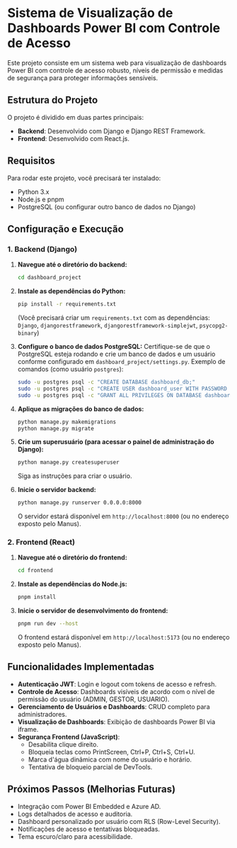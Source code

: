 # Sistema de Visualização de Dashboards Power BI com Controle de Acesso

Este projeto consiste em um sistema web para visualização de dashboards Power BI com controle de acesso robusto, níveis de permissão e medidas de segurança para proteger informações sensíveis.

## Estrutura do Projeto

O projeto é dividido em duas partes principais:

- **Backend**: Desenvolvido com Django e Django REST Framework.
- **Frontend**: Desenvolvido com React.js.

## Requisitos

Para rodar este projeto, você precisará ter instalado:

- Python 3.x
- Node.js e pnpm
- PostgreSQL (ou configurar outro banco de dados no Django)

## Configuração e Execução

### 1. Backend (Django)

1.  **Navegue até o diretório do backend:**
    ```bash
    cd dashboard_project
    ```

2.  **Instale as dependências do Python:**
    ```bash
    pip install -r requirements.txt
    ```
    (Você precisará criar um `requirements.txt` com as dependências: `Django`, `djangorestframework`, `djangorestframework-simplejwt`, `psycopg2-binary`)

3.  **Configure o banco de dados PostgreSQL:**
    Certifique-se de que o PostgreSQL esteja rodando e crie um banco de dados e um usuário conforme configurado em `dashboard_project/settings.py`.
    Exemplo de comandos (como usuário `postgres`):
    ```bash
    sudo -u postgres psql -c "CREATE DATABASE dashboard_db;"
    sudo -u postgres psql -c "CREATE USER dashboard_user WITH PASSWORD 'password';"
    sudo -u postgres psql -c "GRANT ALL PRIVILEGES ON DATABASE dashboard_db TO dashboard_user;"
    ```

4.  **Aplique as migrações do banco de dados:**
    ```bash
    python manage.py makemigrations
    python manage.py migrate
    ```

5.  **Crie um superusuário (para acessar o painel de administração do Django):**
    ```bash
    python manage.py createsuperuser
    ```
    Siga as instruções para criar o usuário.

6.  **Inicie o servidor backend:**
    ```bash
    python manage.py runserver 0.0.0.0:8000
    ```
    O servidor estará disponível em `http://localhost:8000` (ou no endereço exposto pelo Manus).

### 2. Frontend (React)

1.  **Navegue até o diretório do frontend:**
    ```bash
    cd frontend
    ```

2.  **Instale as dependências do Node.js:**
    ```bash
    pnpm install
    ```

3.  **Inicie o servidor de desenvolvimento do frontend:**
    ```bash
    pnpm run dev --host
    ```
    O frontend estará disponível em `http://localhost:5173` (ou no endereço exposto pelo Manus).

## Funcionalidades Implementadas

- **Autenticação JWT**: Login e logout com tokens de acesso e refresh.
- **Controle de Acesso**: Dashboards visíveis de acordo com o nível de permissão do usuário (ADMIN, GESTOR, USUARIO).
- **Gerenciamento de Usuários e Dashboards**: CRUD completo para administradores.
- **Visualização de Dashboards**: Exibição de dashboards Power BI via iframe.
- **Segurança Frontend (JavaScript)**:
    - Desabilita clique direito.
    - Bloqueia teclas como PrintScreen, Ctrl+P, Ctrl+S, Ctrl+U.
    - Marca d'água dinâmica com nome do usuário e horário.
    - Tentativa de bloqueio parcial de DevTools.

## Próximos Passos (Melhorias Futuras)

- Integração com Power BI Embedded e Azure AD.
- Logs detalhados de acesso e auditoria.
- Dashboard personalizado por usuário com RLS (Row-Level Security).
- Notificações de acesso e tentativas bloqueadas.
- Tema escuro/claro para acessibilidade.



